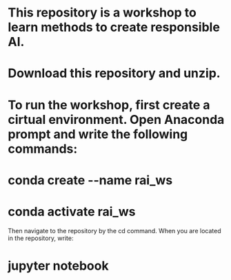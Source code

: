 # This repository is a workshop to learn methods to create responsible AI.

# Download this repository and unzip. 

# To run the workshop, first create a cirtual environment. Open Anaconda prompt and write the following commands:

# conda create --name rai_ws
# conda activate rai_ws

Then navigate to the repository by the cd command. When you are located in the repository, write:

# jupyter notebook

